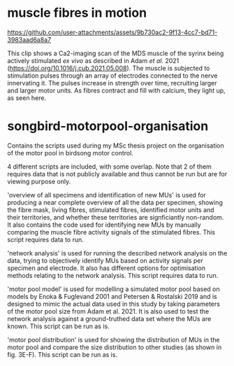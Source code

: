 # muscle fibres in motion
https://github.com/user-attachments/assets/9b730ac2-9f13-4cc7-bd71-3983aad6a8a7

This clip shows a Ca2-imaging scan of the MDS muscle of the syrinx being actively stimulated _ex vivo_ as described in Adam _et al._ 2021 (https://doi.org/10.1016/j.cub.2021.05.008). The muscle is subjected to stimulation pulses through an array of electrodes connected to the nerve innervating it. The pulses increase in strength over time, recruiting larger and larger motor units. As fibres contract and fill with calcium, they light up, as seen here.


# songbird-motorpool-organisation

Contains the scripts used during my MSc thesis project on the organisation of the motor pool in birdsong motor control.

4 different scripts are included, with some overlap. Note that 2 of them requires data that is not publicly available and thus cannot be run but are for viewing purpose only.

'overview of all specimens and identification of new MUs' is used for producing a near complete overview of all the data per specimen, showing the fibre mask, living fibres, stimulated fibres, identified motor units and their territories, and whether these territories are signficiantly non-random. It also contains the code used for identifying new MUs by manually comparing the muscle fibre activity signals of the stimulated fibres.
This script requires data to run.

'network analysis' is used for running the described network analysis on the data, trying to objectively identify MUs based on activity signals per specimen and electrode. It also has different options for optimisation methods relating to the network analysis.
This script requires data to run.

'motor pool model' is used for modelling a simulated motor pool based on models by Enoka & Fuglevand 2001 and Petersen & Rostalski 2019 and is designed to mimic the actual data used in this study by taking parameters of the motor pool size from Adam et al. 2021. It is also used to test the network analysis against a ground-truthed data set where the MUs are known.
This script can be run as is.

'motor pool distribution' is used for showing the distribution of MUs in the motor pool and compare the size distribution to other studies (as shown in fig. 3E-F).
This script can be run as is.
